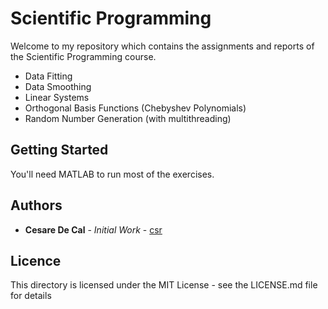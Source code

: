 # Scientific Programming
Welcome to my repository which contains the assignments and reports of the Scientific Programming course.

* Data Fitting
* Data Smoothing
* Linear Systems
* Orthogonal Basis Functions (Chebyshev Polynomials)
* Random Number Generation (with multithreading)

## Getting Started
You'll need MATLAB to run most of the exercises.

## Authors
* **Cesare De Cal** - _Initial Work_ - [csr](https://github.com/csr)

## Licence
This directory is licensed under the MIT License - see the LICENSE.md file for details
